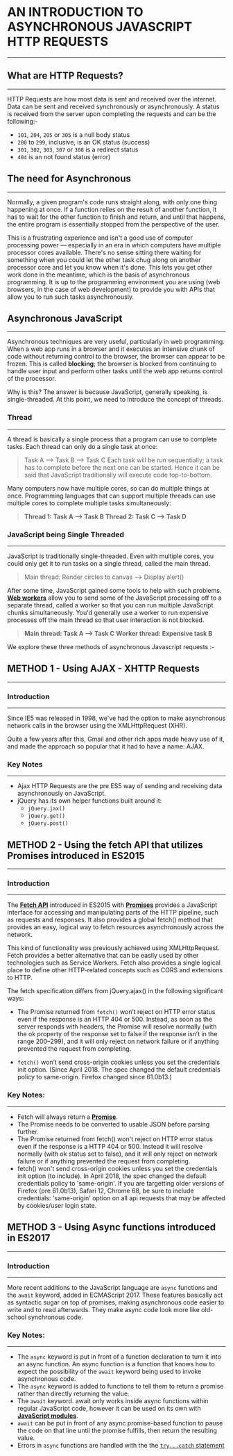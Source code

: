 # AN INTRODUCTION TO ASYNCHRONOUS JAVASCRIPT HTTP REQUESTS
----------------------------------------------------------
## What are HTTP Requests?
---------------------------
HTTP Requests are how most data is sent and received over the internet.
Data can be sent and received synchronously or asynchronously.
A status is received from the server upon completing the requests and can be the following:- 

- `101`, `204`, `205` or `305` is a null body status
- `200` to `299`, inclusive, is an OK status (success)
- `301`, `302`, `303`, `307` or `308` is a redirect status
- `404` is an not found status (error)


## The need for Asynchronous
----------------------------
Normally, a given program's code runs straight along, with only one thing happening at once. If a function relies on the result of another function, it has to wait for the other function to finish and return, and until that happens, the entire program is essentially stopped from the perspective of the user.

This is a frustrating experience and isn't a good use of computer processing power — especially in an era in which computers have multiple processor cores available. There's no sense sitting there waiting for something when you could let the other task chug along on another processor core and let you know when it's done. This lets you get other work done in the meantime, which is the basis of asynchronous programming. It is up to the programming environment you are using (web browsers, in the case of web development) to provide you with APIs that allow you to run such tasks asynchronously.


## Asynchronous JavaScript
---------------------------
Asynchronous techniques are very useful, particularly in web programming. When a web app runs in a browser and it executes an intensive chunk of code without returning control to the browser, the browser can appear to be frozen. This is called **blocking**; the browser is blocked from continuing to handle user input and perform other tasks until the web app returns control of the processor.

Why is this? The answer is because JavaScript, generally speaking, is single-threaded. At this point, we need to introduce the concept of threads.

### Thread
-----------
A thread is basically a single process that a program can use to complete tasks. Each thread can only do a single task at once:

> Task A --> Task B --> Task C
Each task will be run sequentially; a task has to complete before the next one can be started.
Hence it can be said that JavaScript traditionally will execute code top-to-bottom.

Many computers now have multiple cores, so can do multiple things at once. Programming languages that can support multiple threads can use multiple cores to complete multiple tasks simultaneously:

> **Thread 1: Task A --> Task B**
> **Thread 2: Task C --> Task D**

### JavaScript being Single Threaded
------------------------------------
JavaScript is traditionally single-threaded. Even with multiple cores, you could only get it to run tasks on a single thread, called the main thread.

> Main thread: Render circles to canvas --> Display alert()

After some time, JavaScript gained some tools to help with such problems. [**Web workers**](https://developer.mozilla.org/en-US/docs/Web/API/Web_Workers_API/Using_web_workers) allow you to send some of the JavaScript processing off to a separate thread, called a worker so that you can run multiple JavaScript chunks simultaneously. You'd generally use a worker to run expensive processes off the main thread so that user interaction is not blocked.

> **Main thread: Task A --> Task C**
> **Worker thread: Expensive task B**

We explore these three methods of asynchronous Javascript requests :- 


## METHOD 1 - Using AJAX - XHTTP Requests
-----------------------------------------
### Introduction
-----------------
Since IE5 was released in 1998, we've had the option to make asynchronous network calls in the browser using the XMLHttpRequest (XHR).

Quite a few years after this, Gmail and other rich apps made heavy use of it, and made the approach so popular that it had to have a name: AJAX.

### Key Notes
-------------
- Ajax HTTP Requests are the pre ES5 way of sending and receiving data asynchronously on JavaScript.
- jQuery has its own helper functions built around it:
    - `jQuery.jax()`
    - `jQuery.get()`
    - `jQuery.post()`



## METHOD 2 - Using the fetch API that utilizes Promises introduced in ES2015
-----------------------------------------------------------------------------
### Introduction
----------------
The [**Fetch API**](https://developer.mozilla.org/en-US/docs/Web/API/Fetch_API) introduced in ES2015 with [**Promises**](https://developer.mozilla.org/en-US/docs/Learn/JavaScript/Asynchronous/Promises) provides a JavaScript interface for accessing and manipulating parts of the HTTP pipeline, such as requests and responses. It also provides a global fetch() method that provides an easy, logical way to fetch resources asynchronously across the network.

This kind of functionality was previously achieved using XMLHttpRequest. Fetch provides a better alternative that can be easily used by other technologies such as Service Workers. Fetch also provides a single logical place to define other HTTP-related concepts such as CORS and extensions to HTTP.

The fetch specification differs from jQuery.ajax() in the following significant ways:

- The Promise returned from `fetch()` won’t reject on HTTP error status even if the response is an HTTP 404 or 500. Instead, as soon as the server responds with headers, the Promise will resolve normally (with the ok property of the response set to false if the response isn’t in the range 200–299), and it will only reject on network failure or if anything prevented the request from completing.

- `fetch()` won’t send cross-origin cookies unless you set the credentials init option. (Since April 2018. The spec changed the default credentials policy to same-origin. Firefox changed since 61.0b13.)


### Key Notes:
--------------
- Fetch will always return a [**Promise**](https://developer.mozilla.org/en-US/docs/Web/JavaScript/Reference/Global_Objects/Promise).
- The Promise needs to be converted to usable JSON before parsing further.
- The Promise returned from fetch() won't reject on HTTP error status even if the response is a HTTP 404 or 500. Instead it will resolve normally (with ok status set to false), and it will only reject on network failure or if anything prevented the request from completing.
- fetch() won't send cross-origin cookies unless you set the credentials init option (to include). In April 2018, the spec changed the default credentials policy to 'same-origin'. If you are targetting older versions of Firefox (pre 61.0b13), Safari 12, Chrome 68, be sure to include credentials: 'same-origin' option on all api requests that may be affected by cookies/user login state.


## METHOD 3 - Using Async functions introduced in ES2017
---------------------------------------------------------
### Introduction
----------------
More recent additions to the JavaScript language are `async` functions and the `await` keyword, added in ECMAScript 2017. These features basically act as syntactic sugar on top of promises, making asynchronous code easier to write and to read afterwards. They make async code look more like old-school synchronous code.

### Key Notes:
--------------
- The `async` keyword is put in front of a function declaration to turn it into an async function. An async function is a function that knows how to expect the possibility of the `await` keyword being used to invoke asynchronous code.
- The `async` keyword is added to functions to tell them to return a promise rather than directly returning the value.
- The `await` keyword. await only works inside async functions within regular JavaScript code, however it can be used on its own with [**JavaScript modules**](https://developer.mozilla.org/en-US/docs/Web/JavaScript/Guide/Modules).
- `await` can be put in front of any async promise-based function to pause the code on that line until the promise fulfills, then return the resulting value.
- Errors in `async` functions are handled with the the [`try...catch` statement](https://developer.mozilla.org/en-US/docs/Web/JavaScript/Reference/Statements/try...catch)